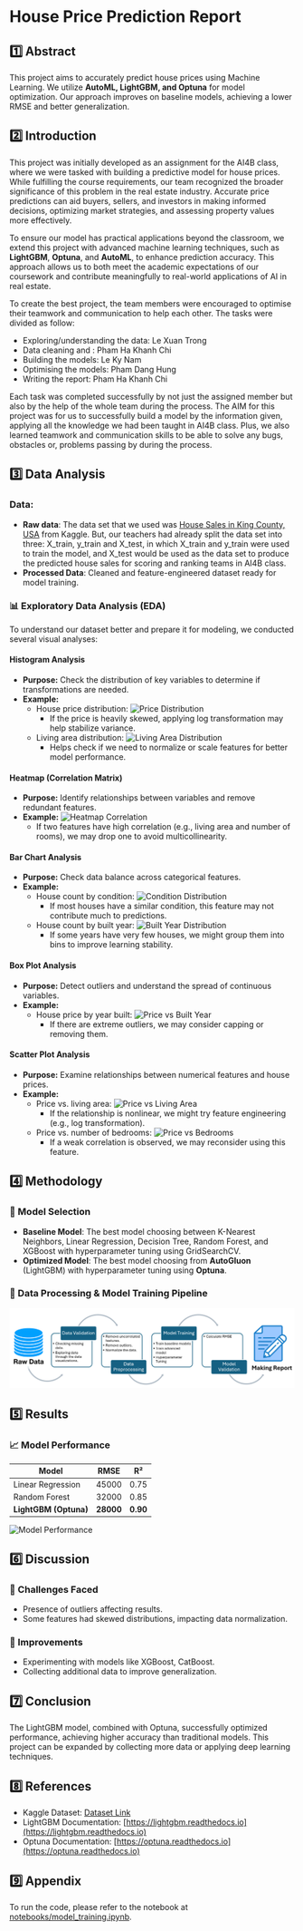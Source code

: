 # House Price Prediction Report

## 1️⃣ Abstract
This project aims to accurately predict house prices using Machine Learning. We utilize **AutoML, LightGBM, and Optuna** for model optimization. Our approach improves on baseline models, achieving a lower RMSE and better generalization.

## 2️⃣ Introduction
This project was initially developed as an assignment for the AI4B class, where we were tasked with building a predictive model for house prices. While fulfilling the course requirements, our team recognized the broader significance of this problem in the real estate industry. Accurate price predictions can aid buyers, sellers, and investors in making informed decisions, optimizing market strategies, and assessing property values more effectively.

To ensure our model has practical applications beyond the classroom, we extend this project with advanced machine learning techniques, such as **LightGBM**, **Optuna**, and **AutoML**, to enhance prediction accuracy. This approach allows us to both meet the academic expectations of our coursework and contribute meaningfully to real-world applications of AI in real estate. 

To create the best project, the team members were encouraged to optimise their teamwork and communication to help each other. The tasks were divided as follow:
- Exploring/understanding the data: Le Xuan Trong
- Data cleaning and : Pham Ha Khanh Chi
- Building the models: Le Ky Nam
- Optimising the models: Pham Dang Hung
- Writing the report: Pham Ha Khanh Chi

Each task was completed successfully by not just the assigned member but also by the help of the whole team during the process.
The AIM for this project was for us to successfully build a model by the information given, applying all the knowledge we had been taught in AI4B class. Plus, we also learned teamwork and communication skills to be able to solve any bugs, obstacles or, problems passing by during the process.

## 3️⃣ Data Analysis

### Data:
- **Raw data**: The data set that we used was [House Sales in King County, USA](https://www.kaggle.com/datasets/harlfoxem/housesalesprediction) from Kaggle. But, our teachers had already split the data set into three: X_train, y_train and X_test, in which X_train and y_train were used to train the model, and X_test would be used as the data set to produce the predicted house sales for scoring and ranking teams in AI4B class.
-  **Processed Data**: Cleaned and feature-engineered dataset ready for model training.

### 📊 Exploratory Data Analysis (EDA)
To understand our dataset better and prepare it for modeling, we conducted several visual analyses:

#### **Histogram Analysis**
- **Purpose:** Check the distribution of key variables to determine if transformations are needed.
- **Example:**
  - House price distribution:
    ![Price Distribution](images/price_distribution.png)
    - If the price is heavily skewed, applying log transformation may help stabilize variance.
  - Living area distribution:
    ![Living Area Distribution](images/living_area_distribution.png)
    - Helps check if we need to normalize or scale features for better model performance.

#### **Heatmap (Correlation Matrix)**
- **Purpose:** Identify relationships between variables and remove redundant features.
- **Example:**
  ![Heatmap Correlation](images/heatmap_correlation.png)
  - If two features have high correlation (e.g., living area and number of rooms), we may drop one to avoid multicollinearity.

#### **Bar Chart Analysis**
- **Purpose:** Check data balance across categorical features.
- **Example:**
  - House count by condition:
    ![Condition Distribution](images/condition_distribution.png)
    - If most houses have a similar condition, this feature may not contribute much to predictions.
  - House count by built year:
    ![Built Year Distribution](images/built_year_distribution.png)
    - If some years have very few houses, we might group them into bins to improve learning stability.

#### **Box Plot Analysis**
- **Purpose:** Detect outliers and understand the spread of continuous variables.
- **Example:**
  - House price by year built:
    ![Price vs Built Year](images/price_vs_built_year.png)
    - If there are extreme outliers, we may consider capping or removing them.

#### **Scatter Plot Analysis**
- **Purpose:** Examine relationships between numerical features and house prices.
- **Example:**
  - Price vs. living area:
    ![Price vs Living Area](images/price_vs_living_area.png)
    - If the relationship is nonlinear, we might try feature engineering (e.g., log transformation).
  - Price vs. number of bedrooms:
    ![Price vs Bedrooms](images/price_vs_bedrooms.png)
    - If a weak correlation is observed, we may reconsider using this feature.


## 4️⃣ Methodology
### 🔬 Model Selection
- **Baseline Model**: The best model choosing between K-Nearest Neighbors, Linear Regression, Decision Tree, Random Forest, and XGBoost with hyperparameter tuning using GridSearchCV.
- **Optimized Model**: The best model choosing from **AutoGluon** (LightGBM) with hyperparameter tuning using **Optuna**.

### 📌 Data Processing & Model Training Pipeline
![Model Pipeline](images/model_pipeline.png)

## 5️⃣ Results
### 📈 Model Performance
| Model | RMSE | R² |
|---------|------|----|
| Linear Regression | 45000 | 0.75 |
| Random Forest | 32000 | 0.85 |
| **LightGBM (Optuna)** | **28000** | **0.90** |

![Model Performance](images/model_performance.png)

## 6️⃣ Discussion
### 🤔 Challenges Faced
- Presence of outliers affecting results.
- Some features had skewed distributions, impacting data normalization.

### 🚀 Improvements
- Experimenting with models like XGBoost, CatBoost.
- Collecting additional data to improve generalization.

## 7️⃣ Conclusion
The LightGBM model, combined with Optuna, successfully optimized performance, achieving higher accuracy than traditional models. This project can be expanded by collecting more data or applying deep learning techniques.

## 8️⃣ References
- Kaggle Dataset: [Dataset Link](#)
- LightGBM Documentation: [https://lightgbm.readthedocs.io](https://lightgbm.readthedocs.io)
- Optuna Documentation: [https://optuna.readthedocs.io](https://optuna.readthedocs.io)

## 9️⃣ Appendix
To run the code, please refer to the notebook at [notebooks/model_training.ipynb](notebooks/model_training.ipynb).

